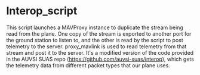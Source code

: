 # Interop_script
This script launches a MAVProxy instance to duplicate the stream being read from the plane. One copy of the stream is exported to another port for the ground station to listen to, and the other is read by the script to post telemetry to the server.
proxy_mavlink is used to read telemetry from that stream and post it to the server. It's a modified version of the code provided in the AUVSI SUAS repo (https://github.com/auvsi-suas/interop), which gets the telemetry data from different packet types that our plane uses. 
